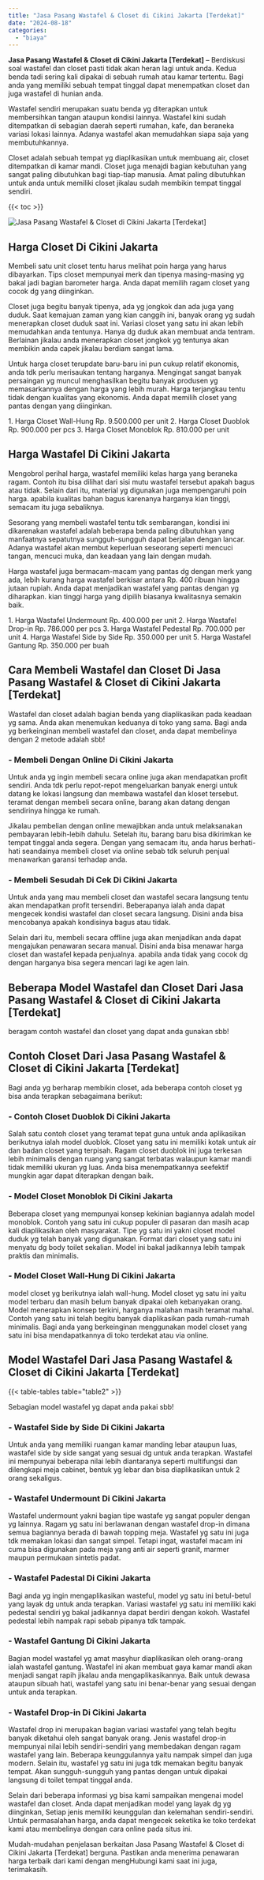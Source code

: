 ```yaml
---
title: "Jasa Pasang Wastafel & Closet di Cikini Jakarta [Terdekat]"
date: "2024-08-18"
categories: 
  - "biaya"
---
```


**Jasa Pasang Wastafel & Closet di Cikini Jakarta \[Terdekat\]** – Berdiskusi soal wastafel dan closet pasti tidak akan heran lagi untuk anda. Kedua benda tadi sering kali dipakai di sebuah rumah atau kamar tertentu. Bagi anda yang memiliki sebuah tempat tinggal dapat menempatkan closet dan juga wastafel di hunian anda.

Wastafel sendiri merupakan suatu benda yg diterapkan untuk membersihkan tangan ataupun kondisi lainnya. Wastafel kini sudah ditempatkan di sebagian daerah seperti rumahan, kafe, dan beraneka variasi lokasi lainnya. Adanya wastafel akan memudahkan siapa saja yang membutuhkannya.

Closet adalah sebuah tempat yg diaplikasikan untuk membuang air, closet ditempatkan di kamar mandi. Closet juga menajdi bagian kebutuhan yang sangat paling dibutuhkan bagi tiap-tiap manusia. Amat paling dibutuhkan untuk anda untuk memiliki closet jikalau sudah membikin tempat tinggal sendiri.

{{< toc >}}

![Jasa Pasang Wastafel & Closet di Cikini Jakarta [Terdekat]](/images/wastafel-closet-murah23.png)

## Harga Closet Di Cikini Jakarta

Membeli satu unit closet tentu harus melihat poin harga yang harus dibayarkan. Tips closet mempunyai merk dan tipenya masing-masing yg bakal jadi bagian barometer harga. Anda dapat memilih ragam closet yang cocok dg yang diinginkan.

Closet juga begitu banyak tipenya, ada yg jongkok dan ada juga yang duduk. Saat kemajuan zaman yang kian canggih ini, banyak orang yg sudah menerapkan closet duduk saat ini. Variasi closet yang satu ini akan lebih memudahkan anda tentunya. Hanya dg duduk akan membuat anda tentram. Berlainan jikalau anda menerapkan closet jongkok yg tentunya akan membikin anda capek jikalau berdiam sangat lama.

Untuk harga closet terupdate baru-baru ini pun cukup relatif ekonomis, anda tdk perlu merisaukan tentang harganya. Mengingat sangat banyak persaingan yg muncul menghasilkan begitu banyak produsen yg memasarkannya dengan harga yang lebih murah. Harga terjangkau tentu tidak dengan kualitas yang ekonomis. Anda dapat memilih closet yang pantas dengan yang diinginkan.

1\. Harga Closet Wall-Hung Rp. 9.500.000 per unit 2. Harga Closet Duoblok Rp. 900.000 per pcs 3. Harga Closet Monoblok Rp. 810.000 per unit

## Harga Wastafel Di Cikini Jakarta

Mengobrol perihal harga, wastafel memiliki kelas harga yang beraneka ragam. Contoh itu bisa dilihat dari sisi mutu wastafel tersebut apakah bagus atau tidak. Selain dari itu, material yg digunakan juga mempengaruhi poin harga. apabila kualitas bahan bagus karenanya harganya kian tinggi, semacam itu juga sebaliknya.

Sesorang yang membeli wastafel tentu tdk sembarangan, kondisi ini dikarenakan wastafel adalah beberapa benda paling dibutuhkan yang manfaatnya sepatutnya sungguh-sungguh dapat berjalan dengan lancar. Adanya wastafel akan membut keperluan seseorang seperti mencuci tangan, mencuci muka, dan keadaan yang lain dengan mudah.

Harga wastafel juga bermacam-macam yang pantas dg dengan merk yang ada, lebih kurang harga wastafel berkisar antara Rp. 400 ribuan hingga jutaan rupiah. Anda dapat menjadikan wastafel yang pantas dengan yg diharapkan. kian tinggi harga yang dipilih biasanya kwalitasnya semakin baik.

1\. Harga Wastafel Undermount Rp. 400.000 per unit 2. Harga Wastafel Drop-in Rp. 786.000 per pcs 3. Harga Wastafel Pedestal Rp. 700.000 per unit 4. Harga Wastafel Side by Side Rp. 350.000 per unit 5. Harga Wastafel Gantung Rp. 350.000 per buah

## Cara Membeli Wastafel dan Closet Di Jasa Pasang Wastafel & Closet di Cikini Jakarta \[Terdekat\]

Wastafel dan closet adalah bagian benda yang diaplikasikan pada keadaan yg sama. Anda akan menemukan keduanya di toko yang sama. Bagi anda yg berkeinginan membeli wastafel dan closet, anda dapat membelinya dengan 2 metode adalah sbb!

### \- Membeli Dengan Online Di Cikini Jakarta

Untuk anda yg ingin membeli secara online juga akan mendapatkan profit sendiri. Anda tdk perlu repot-repot mengeluarkan banyak energi untuk datang ke lokasi langsung dan membawa wastafel dan kloset tersebut. teramat dengan membeli secara online, barang akan datang dengan sendirinya hingga ke rumah.

Jikalau pembelian dengan online mewajibkan anda untuk melaksanakan pembayaran lebih-lebih dahulu. Setelah itu, barang baru bisa dikirimkan ke tempat tinggal anda segera. Dengan yang semacam itu, anda harus berhati-hati seandainya membeli closet via online sebab tdk seluruh penjual menawarkan garansi terhadap anda.

### \- Membeli Sesudah Di Cek Di Cikini Jakarta

Untuk anda yang mau membeli closet dan wastafel secara langsung tentu akan mendapatkan profit tersendiri. Beberapanya ialah anda dapat mengecek kondisi wastafel dan closet secara langsung. Disini anda bisa mencobanya apakah kondisinya bagus atau tidak.

Selain dari itu, membeli secara offline juga akan menjadikan anda dapat mengajukan penawaran secara manual. Disini anda bisa menawar harga closet dan wastafel kepada penjualnya. apabila anda tidak yang cocok dg dengan harganya bisa segera mencari lagi ke agen lain.

## Beberapa Model Wastafel dan Closet Dari Jasa Pasang Wastafel & Closet di Cikini Jakarta \[Terdekat\]

beragam contoh wastafel dan closet yang dapat anda gunakan sbb!

## Contoh Closet Dari Jasa Pasang Wastafel & Closet di Cikini Jakarta \[Terdekat\]

Bagi anda yg berharap membikin closet, ada beberapa contoh closet yg bisa anda terapkan sebagaimana berikut:

### \- Contoh Closet Duoblok Di Cikini Jakarta

Salah satu contoh closet yang teramat tepat guna untuk anda aplikasikan berikutnya ialah model duoblok. Closet yang satu ini memiliki kotak untuk air dan badan closet yang terpisah. Ragam closet duoblok ini juga terkesan lebih minimalis dengan ruang yang sangat terbatas walaupun kamar mandi tidak memiliki ukuran yg luas. Anda bisa menempatkannya seefektif mungkin agar dapat diterapkan dengan baik.

### \- Model Closet Monoblok Di Cikini Jakarta

Beberapa closet yang mempunyai konsep kekinian bagiannya adalah model monoblok. Contoh yang satu ini cukup populer di pasaran dan masih acap kali diaplikasikan oleh masyarakat. Tipe yg satu ini yakni closet model duduk yg telah banyak yang digunakan. Format dari closet yang satu ini menyatu dg body toilet sekalian. Model ini bakal jadikannya lebih tampak praktis dan minimalis.

### \- Model Closet Wall-Hung Di Cikini Jakarta

model closet yg berikutnya ialah wall-hung. Model closet yg satu ini yaitu model terbaru dan masih belum banyak dipakai oleh kebanyakan orang. Model menerapkan konsep terkini, harganya malahan masih teramat mahal. Contoh yang satu ini telah begitu banyak diaplikasikan pada rumah-rumah minimalis. Bagi anda yang berkeinginan menggunakan model closet yang satu ini bisa mendapatkannya di toko terdekat atau via online.

## Model Wastafel Dari Jasa Pasang Wastafel & Closet di Cikini Jakarta \[Terdekat\]

{{< table-tables table="table2" >}}

Sebagian model wastafel yg dapat anda pakai sbb!

### \- Wastafel Side by Side Di Cikini Jakarta

Untuk anda yang memiliki ruangan kamar manding lebar ataupun luas, wastafel side by side sangat yang sesuai dg untuk anda terapkan. Wastafel ini mempunyai beberapa nilai lebih diantaranya seperti multifungsi dan dilengkapi meja cabinet, bentuk yg lebar dan bisa diaplikasikan untuk 2 orang sekaligus.

### \- Wastafel Undermount Di Cikini Jakarta

Wastafel undermount yakni bagian tipe wastafe yg sangat populer dengan yg lainnya. Ragam yg satu ini berlawanan dengan wastafel drop-in dimana semua bagiannya berada di bawah topping meja. Wastafel yg satu ini juga tdk memakan lokasi dan sangat simpel. Tetapi ingat, wastafel macam ini cuma bisa digunakan pada meja yang anti air seperti granit, marmer maupun permukaan sintetis padat.

### \- Wastafel Padestal Di Cikini Jakarta

Bagi anda yg ingin mengaplikasikan wasteful, model yg satu ini betul-betul yang layak dg untuk anda terapkan. Variasi wastafel yg satu ini memiliki kaki pedestal sendiri yg bakal jadikannya dapat berdiri dengan kokoh. Wastafel pedestal lebih nampak rapi sebab pipanya tdk tampak.

### \- Wastafel Gantung Di Cikini Jakarta

Bagian model wastafel yg amat masyhur diaplikasikan oleh orang-orang ialah wastafel gantung. Wastafel ini akan membuat gaya kamar mandi akan menjadi sangat rapih jikalau anda mengaplikasikannya. Baik untuk dewasa ataupun sibuah hati, wastafel yang satu ini benar-benar yang sesuai dengan untuk anda terapkan.

### \- Wastafel Drop-in Di Cikini Jakarta

Wastafel drop ini merupakan bagian variasi wastafel yang telah begitu banyak diketahui oleh sangat banyak orang. Jenis wastafel drop-in mempunyai nilai lebih sendiri-sendiri yang membedakan dengan ragam wastafel yang lain. Beberapa keunggulannya yaitu nampak simpel dan juga modern. Selain itu, wastafel yg satu ini juga tdk memakan begitu banyak tempat. Akan sungguh-sungguh yang pantas dengan untuk dipakai langsung di toilet tempat tinggal anda.

Selain dari beberapa informasi yg bisa kami sampaikan mengenai model wastafel dan closet. Anda dapat menjadikan model yang layak dg yg diinginkan, Setiap jenis memiliki keunggulan dan kelemahan sendiri-sendiri. Untuk permasalahan harga, anda dapat mengecek seketika ke toko terdekat kami atau membelinya dengan cara online pada situs ini.

Mudah-mudahan penjelasan berkaitan Jasa Pasang Wastafel & Closet di Cikini Jakarta \[Terdekat\] berguna. Pastikan anda menerima penawaran harga terbaik dari kami dengan mengHubungi kami saat ini juga, terimakasih.

